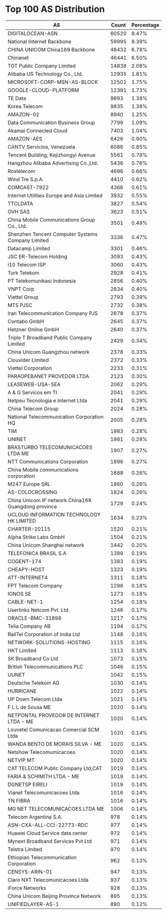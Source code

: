 # Top 100 AS Distribution
| AS | Count | Percentage |
|----|----|----|
| DIGITALOCEAN-ASN | 60520 | 8.47% |
| National Internet Backbone | 59995 | 8.39% |
| CHINA UNICOM China169 Backbone | 48432 | 6.78% |
| Chinanet | 46441 | 6.50% |
| TOT Public Company Limited | 14838 | 2.08% |
| Alibaba US Technology Co., Ltd. | 12935 | 1.81% |
| MICROSOFT-CORP-MSN-AS-BLOCK | 12501 | 1.75% |
| GOOGLE-CLOUD-PLATFORM | 12391 | 1.73% |
| TE Data | 9893 | 1.38% |
| Korea Telecom | 9835 | 1.38% |
| AMAZON-02 | 8940 | 1.25% |
| Data Communication Business Group | 7799 | 1.09% |
| Akamai Connected Cloud | 7403 | 1.04% |
| AMAZON-AES | 6426 | 0.90% |
| CANTV Servicios, Venezuela | 6086 | 0.85% |
| Tencent Building, Kejizhongyi Avenue | 5561 | 0.78% |
| Hangzhou Alibaba Advertising Co.,Ltd. | 5436 | 0.76% |
| Rostelecom | 4696 | 0.66% |
| Wind Tre S.p.A. | 4410 | 0.62% |
| COMCAST-7922 | 4366 | 0.61% |
| Internet Utilities Europe and Asia Limited | 3932 | 0.55% |
| TTCLDATA | 3827 | 0.54% |
| OVH SAS | 3623 | 0.51% |
| China Mobile Communications Group Co., Ltd. | 3501 | 0.49% |
| Shenzhen Tencent Computer Systems Company Limited | 3336 | 0.47% |
| Datacamp Limited | 3301 | 0.46% |
| JSC ER-Telecom Holding | 3093 | 0.43% |
| i10 Telecom ISP | 3060 | 0.43% |
| Turk Telekom | 2928 | 0.41% |
| PT Telekomunikasi Indonesia | 2856 | 0.40% |
| VNPT Corp | 2834 | 0.40% |
| Viettel Group | 2793 | 0.39% |
| MTS PJSC | 2732 | 0.38% |
| Iran Telecommunication Company PJS | 2678 | 0.37% |
| Contabo GmbH | 2645 | 0.37% |
| Hetzner Online GmbH | 2640 | 0.37% |
| Triple T Broadband Public Company Limited | 2429 | 0.34% |
| China Unicom Guangzhou network | 2378 | 0.33% |
| Clouvider Limited | 2372 | 0.33% |
| Viettel Corporation | 2233 | 0.31% |
| PARAOPEBANET PROVEDOR LTDA | 2123 | 0.30% |
| LEASEWEB-USA-SEA | 2062 | 0.29% |
| A & G Servicos em TI | 2041 | 0.29% |
| Netpeu Tecnologia e Internet Ltda | 2041 | 0.29% |
| China Telecom Group | 2024 | 0.28% |
| National Telecommunication Corporation HQ | 2005 | 0.28% |
| TIM | 1983 | 0.28% |
| UNINET | 1981 | 0.28% |
| BRASTURBO TELECOMUNICACOES LTDA ME | 1907 | 0.27% |
| NTT Communications Corporation | 1896 | 0.27% |
| China Mobile communications corporation | 1888 | 0.26% |
| M247 Europe SRL | 1860 | 0.26% |
| AS-COLOCROSSING | 1824 | 0.26% |
| China Unicom IP network China169 Guangdong province | 1729 | 0.24% |
| UCLOUD INFORMATION TECHNOLOGY HK LIMITED | 1634 | 0.23% |
| CHARTER-20115 | 1520 | 0.21% |
| Alpha Strike Labs GmbH | 1504 | 0.21% |
| China Unicom Shanghai network | 1442 | 0.20% |
| TELEFONICA BRASIL S.A | 1389 | 0.19% |
| COGENT-174 | 1383 | 0.19% |
| CHEAPY-HOST | 1323 | 0.19% |
| ATT-INTERNET4 | 1311 | 0.18% |
| FPT Telecom Company | 1298 | 0.18% |
| IONOS SE | 1273 | 0.18% |
| CABLE-NET-1 | 1254 | 0.18% |
| Userlinks Netcom Pvt. Ltd. | 1246 | 0.17% |
| ORACLE-BMC-31898 | 1217 | 0.17% |
| Telia Company AB | 1194 | 0.17% |
| RailTel Corporation of India Ltd | 1148 | 0.16% |
| NETWORK-SOLUTIONS-HOSTING | 1115 | 0.16% |
| HKT Limited | 1113 | 0.16% |
| SK Broadband Co Ltd | 1073 | 0.15% |
| British Telecommunications PLC | 1046 | 0.15% |
| UUNET | 1042 | 0.15% |
| Deutsche Telekom AG | 1030 | 0.14% |
| HURRICANE | 1022 | 0.14% |
| UP Down Telecom Ltda | 1021 | 0.14% |
| F L L de Sousa ME | 1020 | 0.14% |
| NETPONTAL PROVEDOR DE INTERNET LTDA - ME | 1020 | 0.14% |
| Louvetel Comunicacao Comercial SCM Ltda | 1020 | 0.14% |
| WANDA BENTO DE MORAIS SILVA - ME | 1020 | 0.14% |
| Netshow Telecomumicacoes | 1020 | 0.14% |
| NETVIP MT | 1020 | 0.14% |
| CAT TELECOM Public Company Ltd,CAT | 1019 | 0.14% |
| FARIA & SCHIMITH LTDA - ME | 1019 | 0.14% |
| DGNETSP EIRELI | 1019 | 0.14% |
| Vianet Telecomunicacoes Ltda | 1016 | 0.14% |
| TN FIBRA | 1016 | 0.14% |
| MG NET TELECOMUNICACOES LTDA ME | 1006 | 0.14% |
| Telecom Argentina S.A. | 978 | 0.14% |
| ASN-CXA-ALL-CCI-22773-RDC | 977 | 0.14% |
| Huawei Cloud Service data center | 972 | 0.14% |
| Mynext Broadband Services Pvt Ltd | 971 | 0.14% |
| Telstra Limited | 970 | 0.14% |
| Ethiopian Telecommunication Corporation | 962 | 0.13% |
| CENSYS-ARIN-01 | 947 | 0.13% |
| Claro NXT Telecomunicacoes Ltda | 937 | 0.13% |
| iForce Networks | 928 | 0.13% |
| China Unicom Beijing Province Network | 895 | 0.13% |
| UNIFIEDLAYER-AS-1 | 890 | 0.12% |
